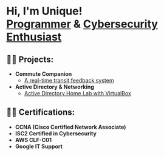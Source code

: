 <h1>Hi, I'm Unique! <br/><a href="https://github.com/Uniquelimbu">Programmer</a> & <a href="https://www.linkedin.com/in/unique-limbu/">Cybersecurity Enthusiast</a>

<h2>👨‍💻 Projects:</h2>

- <b>Commute Companion</b>
  - [A real-time transit feedback system](https://github.com/Uniquelimbu/Commute-Companion)
- <b>Active Directory & Networking</b>
  - [Active Directory Home Lab with VirtualBox](https://medium.com/@uniquelimbu2002/setting-up-an-active-directory-home-lab-with-oracle-virtualbox-dc1b822351e6)

<h2>👨‍💻 Certifications:</h2>

- <b>CCNA (Cisco Certified Network Associate)</b>
- <b>ISC2 Certified in Cybersecurity</b>
- <b>AWS CLF-C01</b>
- <b>Google IT Support</b>
